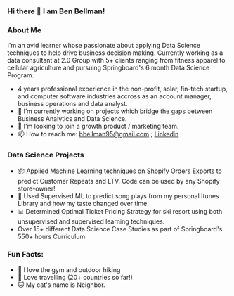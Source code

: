 ### Hi there 👋 I am Ben Bellman!

<!--
**benjaminbellman/benjaminbellman** is a ✨ _special_ ✨ repository because its `README.md` (this file) appears on your GitHub profile.


- 🔭 I’m currently working on bridging the gap between Business Analytics and Data Science
- 🌱 I’m currently pursuing Springboard's 6 month Data Science Program. 
- 👯 I’m looking to collaborate on projects which bridge the gap between Business Analytics and Data Science. 
- 🤔 I’m looking for help with ...

- 😄 Pronouns: He/Him
- ⚡ Fun fact: My cat's name is Neighbor and my car's License plate is "Neighbor". 
-->

### About Me 
I'm an avid learner whose passionate about applying Data Science techniques to help drive business decision making. Currently working as a data consultant at 2.0 Group with 5+ clients  ranging from fitness apparel to cellular agriculture and pursuing Springboard's 6 month Data Science Program. 
- 4 years professional experience in the non-profit, solar, fin-tech startup, and computer software industries accross as an account manager, business operations and data analyst. 
- 🔭 I’m currently working on projects which bridge the gaps between Business Analytics and Data Science. 
- 👨‍ I'm looking to join a growth product / marketing team. 
- 📫 How to reach me: bbellman95@gmail.com ; [Linkedin](https://www.linkedin.com/in/ben95/)

### Data Science Projects 
- 📦 Applied Machine Learning techniques on Shopify Orders Exports to predict Customer Repeats and LTV. Code can be used by any Shopify store-owner!    
- 🎵 Used Supervised ML to predict song plays from my personal Itunes Library and how my taste changed over time. 
- 📊 Determined Optimal Ticket Pricing Strategy for ski resort using both unsupervised and supervised learning techniques. 
-  Over 15+ different Data Science Case Studies as part of Springboard's 550+ hours Curriculum.  

### Fun Facts: 
- 💪 I love the gym and outdoor hiking 
- 🌴 Love travelling (20+ countries so far!) 
- 🐱 My cat's name is Neighbor.
